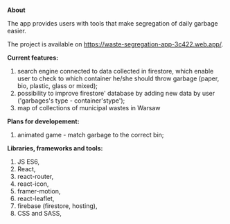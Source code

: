 **About**

The app provides users with tools that make segregation of daily garbage easier. 

The project is available on https://waste-segregation-app-3c422.web.app/.

**Current features:**
1. search engine connected to data collected in firestore, which enable user to check to which container he/she should throw garbage (paper, bio, plastic, glass or mixed);
2. possibility to improve firestore' database by adding new data by user ('garbages's type - container'stype');
3. map of collections of municipal wastes in Warsaw

**Plans for developement:**
1. animated game - match garbage to the correct bin;

**Libraries, frameworks and tools:**
1. JS ES6,
2. React,
3. react-router,
4. react-icon,
5. framer-motion,
6. react-leaflet,
7. firebase (firestore, hosting),
8. CSS and SASS,
